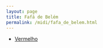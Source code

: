 ```yaml
---
layout: page
title: Fafá de Belém
permalink: /midi/fafa_de_belem.html
---
```


* [Vermelho](http://srv.victor3d.com.br/midi/vermelh.mid)